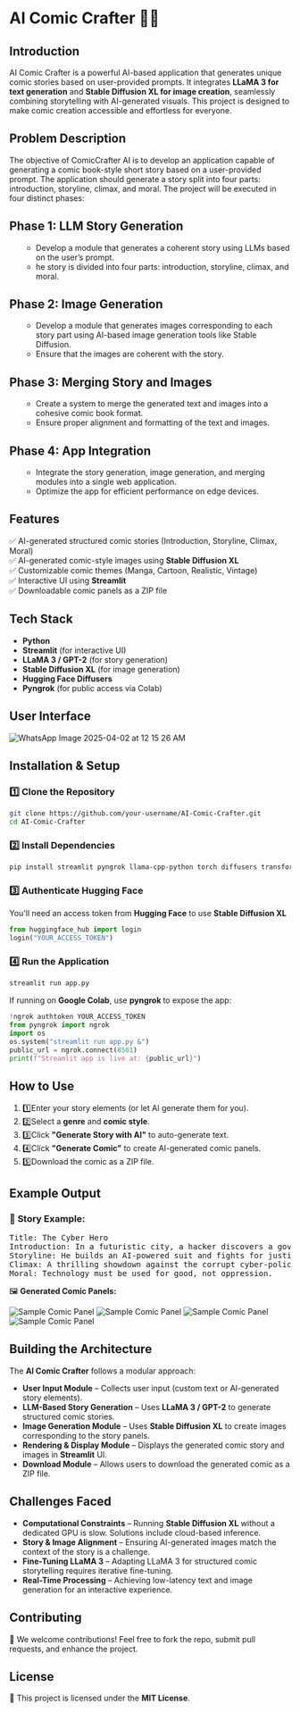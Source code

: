 # AI Comic Crafter 🎨📖

## Introduction
AI Comic Crafter is a powerful AI-based application that generates unique comic stories based on user-provided prompts. It integrates <strong>LLaMA 3 for text generation</strong> and <strong>Stable Diffusion XL for image creation</strong>, seamlessly combining storytelling with AI-generated visuals. This project is designed to make comic creation accessible and effortless for everyone.

## Problem Description

The objective of ComicCrafter AI is to develop an application capable of generating a comic book-style short story based on a user-provided prompt. The application should generate a story split into four parts: introduction, storyline, climax, and moral. The project will be executed in four distinct phases:

## Phase 1: LLM Story Generation
<ol><ul><li>Develop a module that generates a coherent story using LLMs based on the user’s prompt.</li><li>he story is divided into four parts: introduction, storyline, climax, and moral.</li></ul></ol>

## Phase 2: Image Generation
<ol><ul><li>Develop a module that generates images corresponding to each story part using AI-based image generation tools like Stable Diffusion.</li><li>Ensure that the images are coherent with the story.</li></ul></ol>

## Phase 3: Merging Story and Images
<ol><ul><li>Create a system to merge the generated text and images into a cohesive comic book format.</li><li>Ensure proper alignment and formatting of the text and images.</li></ul></ol>

## Phase 4: App Integration
<ol><ul><li>Integrate the story generation, image generation, and merging modules into a single web application.</li><li>Optimize the app for efficient performance on edge devices.</li></ul></ol>

## Features
✅ AI-generated structured comic stories (Introduction, Storyline, Climax, Moral)  
✅ AI-generated comic-style images using <strong>Stable Diffusion XL</strong>  
✅ Customizable comic themes (Manga, Cartoon, Realistic, Vintage)  
✅ Interactive UI using <strong>Streamlit</strong>  
✅ Downloadable comic panels as a ZIP file  

## Tech Stack
<ul>
    <li><strong>Python</strong></li>
    <li><strong>Streamlit</strong> (for interactive UI)</li>
    <li><strong>LLaMA 3 / GPT-2</strong> (for story generation)</li>
    <li><strong>Stable Diffusion XL</strong> (for image generation)</li>
    <li><strong>Hugging Face Diffusers</strong></li>
    <li><strong>Pyngrok</strong> (for public access via Colab)</li>
</ul>

## User Interface

![WhatsApp Image 2025-04-02 at 12 15 26 AM](https://github.com/user-attachments/assets/e55f478c-eb0e-4dc3-bba8-4badcc094613)

## Installation & Setup

### 1️⃣ Clone the Repository
```bash
git clone https://github.com/your-username/AI-Comic-Crafter.git
cd AI-Comic-Crafter
```
### 2️⃣ Install Dependencies
```bash
pip install streamlit pyngrok llama-cpp-python torch diffusers transformers
```
### 3️⃣ Authenticate Hugging Face
You'll need an access token from <strong>Hugging Face</strong> to use <strong>Stable Diffusion XL</strong>
```python
from huggingface_hub import login
login("YOUR_ACCESS_TOKEN")
```
### 4️⃣ Run the Application
```bash
streamlit run app.py
```
If running on <strong> Google Colab</strong>, use <strong> pyngrok </strong> to expose the app:
```python
!ngrok authtoken YOUR_ACCESS_TOKEN
from pyngrok import ngrok
import os
os.system("streamlit run app.py &")
public_url = ngrok.connect(8501)
print(f"Streamlit app is live at: {public_url}")
```
## How to Use
<ol> <li>1️⃣Enter your story elements (or let AI generate them for you).</li> <li>2️⃣Select a <strong>genre</strong> and <strong>comic style</strong>.</li> <li>3️⃣Click <strong>"Generate Story with AI"</strong> to auto-generate text.</li> <li>4️⃣Click <strong>"Generate Comic"</strong> to create AI-generated comic panels.</li> <li>5️⃣Download the comic as a ZIP file.</li> </ol>

## Example Output

### 📝 <strong>Story Example:</strong>

<pre>Title: The Cyber Hero<br/>Introduction: In a futuristic city, a hacker discovers a government conspiracy.<br/>Storyline: He builds an AI-powered suit and fights for justice.<br/>Climax: A thrilling showdown against the corrupt cyber-police.<br/>Moral: Technology must be used for good, not oppression. </pre>

🖼️ <strong>Generated Comic Panels:</strong>

<img src="comic_panel_1.png" alt="Sample Comic Panel">
<img src="comic_panel_2.png" alt="Sample Comic Panel">
<img src="comic_panel_3.png" alt="Sample Comic Panel">
<img src="comic_panel_4.png" alt="Sample Comic Panel">

## Building the Architecture
<p>The <strong>AI Comic Crafter</strong> follows a modular approach:</p> <ul> <li><strong>User Input Module</strong> – Collects user input (custom text or AI-generated story elements).</li> <li><strong>LLM-Based Story Generation</strong> – Uses <strong>LLaMA 3 / GPT-2</strong> to generate structured comic stories.</li> <li><strong>Image Generation Module</strong> – Uses <strong>Stable Diffusion XL</strong> to create images corresponding to the story panels.</li> <li><strong>Rendering & Display Module</strong> – Displays the generated comic story and images in <strong>Streamlit</strong> UI.</li> <li><strong>Download Module</strong> – Allows users to download the generated comic as a ZIP file.</li> </ul>

## Challenges Faced
<ul> <li><strong>Computational Constraints</strong> – Running <strong>Stable Diffusion XL</strong> without a dedicated GPU is slow. Solutions include cloud-based inference.</li> <li><strong>Story & Image Alignment</strong> – Ensuring AI-generated images match the context of the story is a challenge.</li> <li><strong>Fine-Tuning LLaMA 3</strong> – Adapting LLaMA 3 for structured comic storytelling requires iterative fine-tuning.</li> <li><strong>Real-Time Processing</strong> – Achieving low-latency text and image generation for an interactive experience.</li> </ul>

## Contributing
🚀 We welcome contributions! Feel free to fork the repo, submit pull requests, and enhance the project.
## License
📜 This project is licensed under the <strong>MIT License</strong>.

